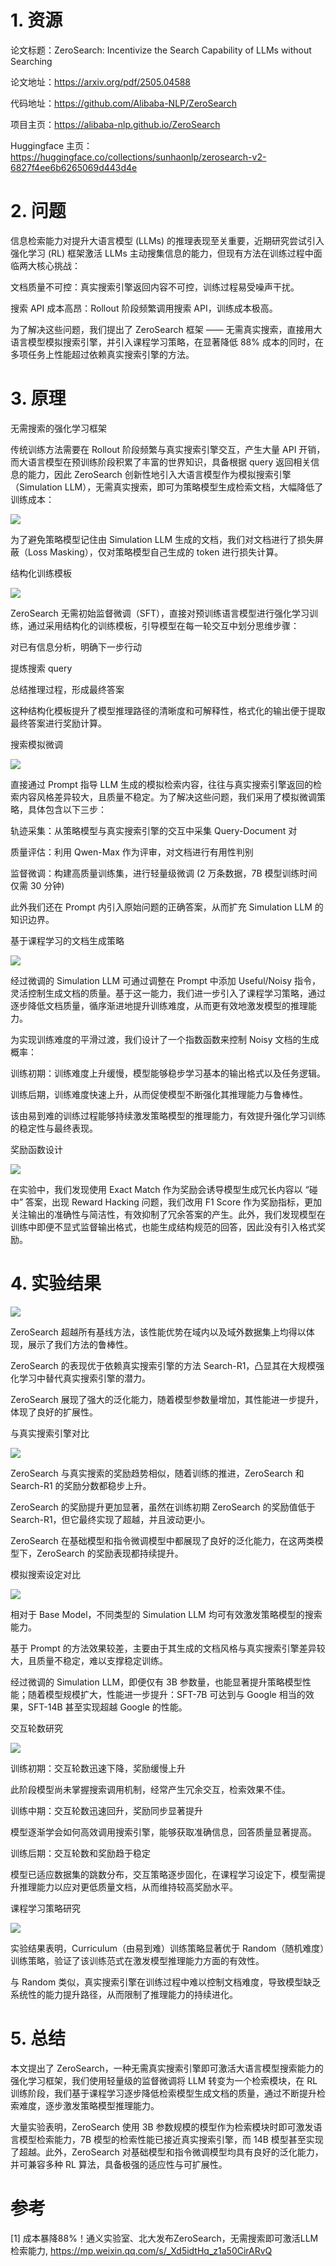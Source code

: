 # 1. 资源

论文标题：ZeroSearch: Incentivize the Search Capability of LLMs without Searching

论文地址：https://arxiv.org/pdf/2505.04588

代码地址：https://github.com/Alibaba-NLP/ZeroSearch

项目主页：https://alibaba-nlp.github.io/ZeroSearch

Huggingface 主页：https://huggingface.co/collections/sunhaonlp/zerosearch-v2-6827f4ee6b6265069d443d4e

# 2. 问题

信息检索能力对提升大语言模型 (LLMs) 的推理表现至关重要，近期研究尝试引入强化学习 (RL) 框架激活 LLMs 主动搜集信息的能力，但现有方法在训练过程中面临两大核心挑战：

文档质量不可控：真实搜索引擎返回内容不可控，训练过程易受噪声干扰。

搜索 API 成本高昂：Rollout 阶段频繁调用搜索 API，训练成本极高。

为了解决这些问题，我们提出了 ZeroSearch 框架 —— 无需真实搜索，直接用大语言模型模拟搜索引擎，并引入课程学习策略，在显著降低 88% 成本的同时，在多项任务上性能超过依赖真实搜索引擎的方法。

# 3. 原理

无需搜索的强化学习框架

传统训练方法需要在 Rollout 阶段频繁与真实搜索引擎交互，产生大量 API 开销，而大语言模型在预训练阶段积累了丰富的世界知识，具备根据 query 返回相关信息的能力，因此 ZeroSearch 创新性地引入大语言模型作为模拟搜索引擎（Simulation LLM），无需真实搜索，即可为策略模型生成检索文档，大幅降低了训练成本：

![](.18_zeroSearch_images/公式1.png)

为了避免策略模型记住由 Simulation LLM 生成的文档，我们对文档进行了损失屏蔽（Loss Masking），仅对策略模型自己生成的 token 进行损失计算。

结构化训练模板

![](.18_zeroSearch_images/模板.png)

ZeroSearch 无需初始监督微调（SFT），直接对预训练语言模型进行强化学习训练，通过采用结构化的训练模板，引导模型在每一轮交互中划分思维步骤：

<think > 对已有信息分析，明确下一步行动 </think>

<search > 提炼搜索 query </search>

<answer > 总结推理过程，形成最终答案 </answer>

这种结构化模板提升了模型推理路径的清晰度和可解释性，格式化的输出便于提取最终答案进行奖励计算。

搜索模拟微调

![](.18_zeroSearch_images/微调模板.png)

直接通过 Prompt 指导 LLM 生成的模拟检索内容，往往与真实搜索引擎返回的检索内容风格差异较大，且质量不稳定。为了解决这些问题，我们采用了模拟微调策略，具体包含以下三步：

轨迹采集：从策略模型与真实搜索引擎的交互中采集 Query-Document 对

质量评估：利用 Qwen-Max 作为评审，对文档进行有用性判别

监督微调：构建高质量训练集，进行轻量级微调 (2 万条数据，7B 模型训练时间仅需 30 分钟)

此外我们还在 Prompt 内引入原始问题的正确答案，从而扩充 Simulation LLM 的知识边界。

基于课程学习的文档生成策略

![](.18_zeroSearch_images/训练.png)

经过微调的 Simulation LLM 可通过调整在 Prompt 中添加 Useful/Noisy 指令，灵活控制生成文档的质量。基于这一能力，我们进一步引入了课程学习策略，通过逐步降低文档质量，循序渐进地提升训练难度，从而更有效地激发模型的推理能力。

为实现训练难度的平滑过渡，我们设计了一个指数函数来控制 Noisy 文档的生成概率：

训练初期：训练难度上升缓慢，模型能够稳步学习基本的输出格式以及任务逻辑。

训练后期，训练难度快速上升，从而促使模型不断强化其推理能力与鲁棒性。

该由易到难的训练过程能够持续激发策略模型的推理能力，有效提升强化学习训练的稳定性与最终表现。

奖励函数设计

![](.18_zeroSearch_images/奖励函数.png)

在实验中，我们发现使用 Exact Match 作为奖励会诱导模型生成冗长内容以 “碰中” 答案，出现 Reward Hacking 问题，我们改用 F1 Score 作为奖励指标，更加关注输出的准确性与简洁性，有效抑制了冗余答案的产生。此外，我们发现模型在训练中即便不显式监督输出格式，也能生成结构规范的回答，因此没有引入格式奖励。

# 4. 实验结果

![](.18_zeroSearch_images/性能1.png)

ZeroSearch 超越所有基线方法，该性能优势在域内以及域外数据集上均得以体现，展示了我们方法的鲁棒性。

ZeroSearch 的表现优于依赖真实搜索引擎的方法 Search-R1，凸显其在大规模强化学习中替代真实搜索引擎的潜力。

ZeroSearch 展现了强大的泛化能力，随着模型参数量增加，其性能进一步提升，体现了良好的扩展性。

与真实搜索引擎对比

![](.18_zeroSearch_images/效果对比.png)

ZeroSearch 与真实搜索的奖励趋势相似，随着训练的推进，ZeroSearch 和 Search-R1 的奖励分数都稳步上升。

ZeroSearch 的奖励提升更加显著，虽然在训练初期 ZeroSearch 的奖励值低于 Search-R1，但它最终实现了超越，并且波动更小。

ZeroSearch 在基础模型和指令微调模型中都展现了良好的泛化能力，在这两类模型下，ZeroSearch 的奖励表现都持续提升。

模拟搜索设定对比

![](.18_zeroSearch_images/模拟搜索.png)

相对于 Base Model，不同类型的 Simulation LLM 均可有效激发策略模型的搜索能力。

基于 Prompt 的方法效果较差，主要由于其生成的文档风格与真实搜索引擎差异较大，且质量不稳定，难以支撑稳定训练。

经过微调的 Simulation LLM，即便仅有 3B 参数量，也能显著提升策略模型性能；随着模型规模扩大，性能进一步提升：SFT-7B 可达到与 Google 相当的效果，SFT-14B 甚至实现超越 Google 的性能。

交互轮数研究

![](.18_zeroSearch_images/交互轮数.png)

训练初期：交互轮数迅速下降，奖励缓慢上升



此阶段模型尚未掌握搜索调用机制，经常产生冗余交互，检索效果不佳。

训练中期：交互轮数迅速回升，奖励同步显著提升



模型逐渐学会如何高效调用搜索引擎，能够获取准确信息，回答质量显著提高。

训练后期：交互轮数和奖励趋于稳定

模型已适应数据集的跳数分布，交互策略逐步固化，在课程学习设定下，模型需提升推理能力以应对更低质量文档，从而维持较高奖励水平。

课程学习策略研究

![](.18_zeroSearch_images/课程学习结果.png)

实验结果表明，Curriculum（由易到难）训练策略显著优于 Random（随机难度）训练策略，验证了该训练范式在激发模型推理能力方面的有效性。

与 Random 类似，真实搜索引擎在训练过程中难以控制文档难度，导致模型缺乏系统性的能力提升路径，从而限制了推理能力的持续进化。

# 5. 总结

本文提出了 ZeroSearch，一种无需真实搜索引擎即可激活大语言模型搜索能力的强化学习框架，我们使用轻量级的监督微调将 LLM 转变为一个检索模块，在 RL 训练阶段，我们基于课程学习逐步降低检索模型生成文档的质量，通过不断提升检索难度，逐步激发策略模型推理能力。

大量实验表明，ZeroSearch 使用 3B 参数规模的模型作为检索模块时即可激发语言模型检索能力，7B 模型的检索性能已接近真实搜索引擎，而 14B 模型甚至实现了超越。此外，ZeroSearch 对基础模型和指令微调模型均具有良好的泛化能力，并可兼容多种 RL 算法，具备极强的适应性与可扩展性。

# 参考

[1] 成本暴降88%！通义实验室、北大发布ZeroSearch，无需搜索即可激活LLM检索能力, https://mp.weixin.qq.com/s/_Xd5idtHq_z1a50CirARvQ